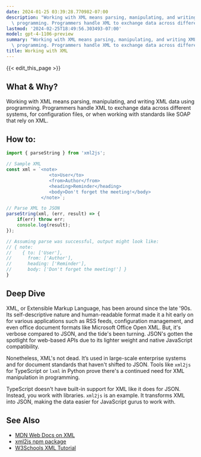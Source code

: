 ```yaml
---
date: 2024-01-25 03:39:28.770982-07:00
description: "Working with XML means parsing, manipulating, and writing XML data using\
  \ programming. Programmers handle XML to exchange data across different systems,\u2026"
lastmod: '2024-02-25T18:49:56.303493-07:00'
model: gpt-4-1106-preview
summary: "Working with XML means parsing, manipulating, and writing XML data using\
  \ programming. Programmers handle XML to exchange data across different systems,\u2026"
title: Working with XML
---
```


{{< edit_this_page >}}

## What & Why?
Working with XML means parsing, manipulating, and writing XML data using programming. Programmers handle XML to exchange data across different systems, for configuration files, or when working with standards like SOAP that rely on XML.

## How to:
```TypeScript
import { parseString } from 'xml2js';

// Sample XML
const xml = `<note>
                <to>User</to>
                <from>Author</from>
                <heading>Reminder</heading>
                <body>Don't forget the meeting!</body>
             </note>`;

// Parse XML to JSON
parseString(xml, (err, result) => {
    if(err) throw err;
    console.log(result);
});

// Assuming parse was successful, output might look like:
// { note:
//    { to: ['User'],
//      from: ['Author'],
//      heading: ['Reminder'],
//      body: ['Don't forget the meeting!'] } 
}
```

## Deep Dive
XML, or Extensible Markup Language, has been around since the late '90s. Its self-descriptive nature and human-readable format made it a hit early on for various applications such as RSS feeds, configuration management, and even office document formats like Microsoft Office Open XML. But, it's verbose compared to JSON, and the tide's been turning. JSON's gotten the spotlight for web-based APIs due to its lighter weight and native JavaScript compatibility.

Nonetheless, XML's not dead. It’s used in large-scale enterprise systems and for document standards that haven't shifted to JSON. Tools like `xml2js` for TypeScript or `lxml` in Python prove there's a continued need for XML manipulation in programming.

TypeScript doesn't have built-in support for XML like it does for JSON. Instead, you work with libraries. `xml2js` is an example. It transforms XML into JSON, making the data easier for JavaScript gurus to work with.

## See Also
- [MDN Web Docs on XML](https://developer.mozilla.org/en-US/docs/Web/XML/XML_introduction)
- [xml2js npm package](https://www.npmjs.com/package/xml2js)
- [W3Schools XML Tutorial](https://www.w3schools.com/xml/)
